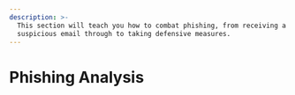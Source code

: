 ```yaml
---
description: >-
  This section will teach you how to combat phishing, from receiving a
  suspicious email through to taking defensive measures.
---
```


# Phishing Analysis

